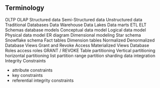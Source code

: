 

## Terminology
OLTP
OLAP
Structured data
Semi-Structured data
Unstructured data
Traditional Databases
Data Warehouse
Data Lakes
Data marts
ETL
ELT
Schemas
database models
Conceptual data model
Logical data model
Physical data model
ER diagram
Dimensional modeling
Star schema
Snowflake schema
Fact tables
Dimension tables
Normalized
Denormalized
Database Views
Grant and Revoke Access
Materialized Views
Database Roles
access roles
GRANT / REVOKE
Table partitioning
Vertical partitioning
horizontal partitioning
list partition
range partition
sharding
data integration
Integrity Constraints
- attribute constraints
- key constraints
- referential integrity constraints
